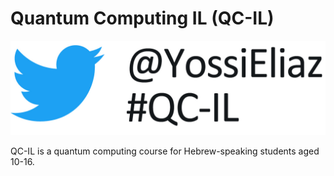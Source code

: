 # Quantum Computing IL (QC-IL)
![](slides/twitter_logo.jpg)


QC-IL is a quantum computing course for Hebrew-speaking students aged 10-16.  
